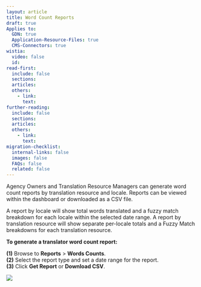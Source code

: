 ```yaml
---
layout: article
title: Word Count Reports
draft: true
Applies to:
  GDN: true
  Application-Resource-Files: true
  CMS-Connectors: true
wistia:
  video: false
  id:
read-first:
  include: false
  sections:
  articles:
  others:
    - link:
      text:
further-reading:
  include: false
  sections:
  articles:
  others:
    - link:
      text:
migration-checklist:
  internal-links: false
  images: false
  FAQs: false
  related: false
---
```



Agency Owners and Translation Resource Managers can generate word count reports by translation resource and locale. Reports can be viewed within the dashboard or downloaded as a CSV file.

A report by locale will show total words translated and a fuzzy match breakdown for each locale within the selected date range. A report by translation resource will show separate per-locale totals and a Fuzzy Match breakdowns for each translation resource.

**To generate a translator word count report:**

**(1)** Browse to **Reports** > **Words Counts**.  
**(2)** Select the report type and set a date range for the report.  
**(3)** Click **Get Report** or **Download CSV**.

![](/hc/en-us/article_attachments/205215347/Smartling___Translator_Words_Count_and_Slack.png)
